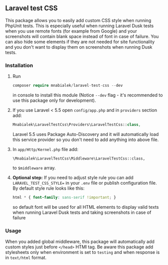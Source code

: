 ## Laravel test CSS

This package allows you to easily add custom CSS style when running PhpUnit tests. This is especially useful when running Laravel Dusk tests when you use remote fonts (for example from Google) and your screenshots will contain blank space instead of font in case of failure. You can also hide some elements if they are not needed for site functionality and you don't want to display them on screenshots when running Dusk tests.

### Installation
 
1. Run
   ```php   
   composer require mnabialek/laravel-test-css --dev
   ```
   
   in console to install this module (Notice `--dev` flag - it's recommended to use this package only for development). 
 
2. If you use Laravel < 5.5 open `config/app.php` and in `providers` section add:
 
   ```php
   Mnabialek\LaravelTestCss\Providers\LaravelTestCss::class,
   ```
     
   Laravel 5.5 uses Package Auto-Discovery and it will automatically load this service provider so you don't need to add anything into above file.
    
3. In `app/Http/Kernel.php` file add:

   ```phprep
   \Mnabialek\LaravelTestCss\Middleware\LaravelTestCss::class,
   ```
    
    to `$middleware` array.
    
4. **Optional step:** If you need to adjust style rule you can add `LARAVEL_TEST_CSS_STYLE=` in your `.env` file or publish configuration file. By default style rule looks like this:

   ```css
   html * { font-family: sans-serif !important; }
   ```
   
   so default font will be used for all HTML elements to display valid texts when running Laravel Dusk tests and taking screenshots in case of failure

### Usage
   
When you added global middleware, this package will automatically add custom styles just before `</head>` HTMl tag. Be aware this package add stylesheets only when environment is set to `testing` and when response is in `text/html` format.   